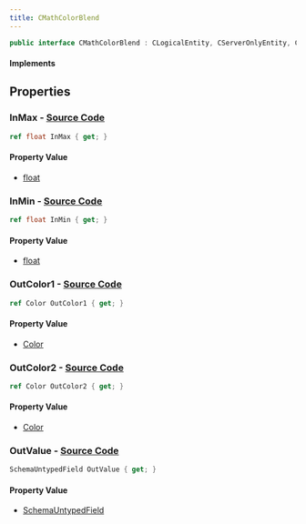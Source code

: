 ```yaml
---
title: CMathColorBlend
---
```


```csharp
public interface CMathColorBlend : CLogicalEntity, CServerOnlyEntity, CBaseEntity, CEntityInstance, ISchemaClass<CEntityInstance>, ISchemaClass<CBaseEntity>, ISchemaClass<CServerOnlyEntity>, ISchemaClass<CLogicalEntity>, ISchemaClass<CMathColorBlend>, ISchemaField, ISchemaClass, INativeHandle
```

#### Implements

## Properties

### **InMax** - [Source Code](https://github.com/swiftly-solution/swiftlys2/blob/main/managed/src/SwiftlyS2.Generated/Schemas/Interfaces/CMathColorBlend.cs#L18)

```csharp
ref float InMax { get; }
```

#### Property Value

- [float](https://learn.microsoft.com/dotnet/api/system.single)

### **InMin** - [Source Code](https://github.com/swiftly-solution/swiftlys2/blob/main/managed/src/SwiftlyS2.Generated/Schemas/Interfaces/CMathColorBlend.cs#L16)

```csharp
ref float InMin { get; }
```

#### Property Value

- [float](https://learn.microsoft.com/dotnet/api/system.single)

### **OutColor1** - [Source Code](https://github.com/swiftly-solution/swiftlys2/blob/main/managed/src/SwiftlyS2.Generated/Schemas/Interfaces/CMathColorBlend.cs#L20)

```csharp
ref Color OutColor1 { get; }
```

#### Property Value

- [Color](/docs/api/shared/natives/color)

### **OutColor2** - [Source Code](https://github.com/swiftly-solution/swiftlys2/blob/main/managed/src/SwiftlyS2.Generated/Schemas/Interfaces/CMathColorBlend.cs#L22)

```csharp
ref Color OutColor2 { get; }
```

#### Property Value

- [Color](/docs/api/shared/natives/color)

### **OutValue** - [Source Code](https://github.com/swiftly-solution/swiftlys2/blob/main/managed/src/SwiftlyS2.Generated/Schemas/Interfaces/CMathColorBlend.cs#L25)

```csharp
SchemaUntypedField OutValue { get; }
```

#### Property Value

- [SchemaUntypedField](/docs/api/shared/schemas/schemauntypedfield)

